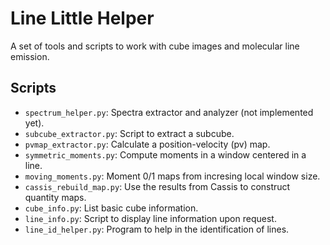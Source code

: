 # Line Little Helper

A set of tools and scripts to work with cube images and molecular line emission.

## Scripts

- `spectrum_helper.py`: Spectra extractor and analyzer (not implemented yet).
- `subcube_extractor.py`: Script to extract a subcube.
- `pvmap_extractor.py`: Calculate a position-velocity (pv) map.
- `symmetric_moments.py`: Compute moments in a window centered in a line.
- `moving_moments.py`: Moment 0/1 maps from incresing local window size.
- `cassis_rebuild_map.py`: Use the results from Cassis to construct quantity maps.
- `cube_info.py`: List basic cube information.
- `line_info.py`: Script to display line information upon request.
- `line_id_helper.py`: Program to help in the identification of lines.

